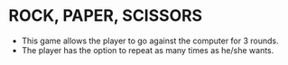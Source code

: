 
# ROCK, PAPER, SCISSORS

- This game allows the player to go against the computer for 3 rounds. 
- The player has the option to repeat as many times as he/she wants. 
